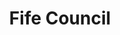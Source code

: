 ---
schema: default
title: Fife Council
description: Local authority for the Fife Council area 
logo: ''
type:
- Local authority
portal_url: ''
org_url: https://www.fife.gov.uk
twitter_handle: FifeCounci
gss_code: S12000047
wikidata_qid: Q28530258
wdtk_id: fife_council
---